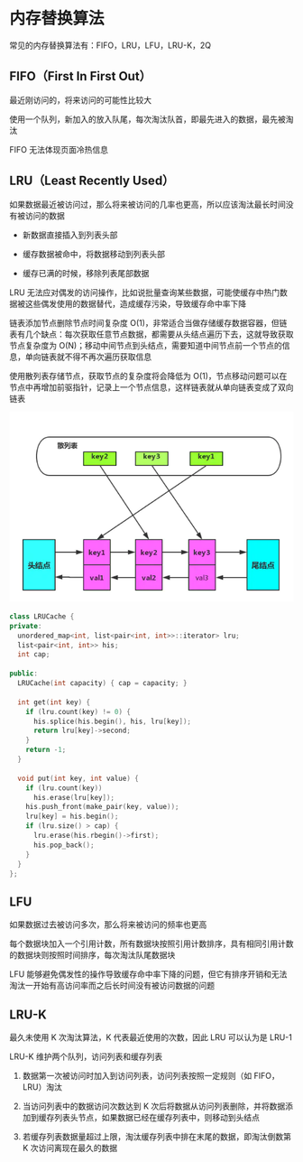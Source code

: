 # 内存替换算法

常见的内存替换算法有：FIFO，LRU，LFU，LRU-K，2Q

## FIFO（First In First Out）

最近刚访问的，将来访问的可能性比较大

使用一个队列，新加入的放入队尾，每次淘汰队首，即最先进入的数据，最先被淘汰

FIFO 无法体现页面冷热信息

## LRU（Least Recently Used）

如果数据最近被访问过，那么将来被访问的几率也更高，所以应该淘汰最长时间没有被访问的数据

- 新数据直接插入到列表头部

- 缓存数据被命中，将数据移动到列表头部

- 缓存已满的时候，移除列表尾部数据

LRU 无法应对偶发的访问操作，比如说批量查询某些数据，可能使缓存中热门数据被这些偶发使用的数据替代，造成缓存污染，导致缓存命中率下降

链表添加节点删除节点时间复杂度 O(1)，非常适合当做存储缓存数据容器，但链表有几个缺点：每次获取任意节点数据，都需要从头结点遍历下去，这就导致获取节点复杂度为 O(N)；移动中间节点到头结点，需要知道中间节点前一个节点的信息，单向链表就不得不再次遍历获取信息

使用散列表存储节点，获取节点的复杂度将会降低为 O(1)，节点移动问题可以在节点中再增加前驱指针，记录上一个节点信息，这样链表就从单向链表变成了双向链表

![01](内存替换.assets/01.png)

```cpp
class LRUCache {
private:
  unordered_map<int, list<pair<int, int>>::iterator> lru;
  list<pair<int, int>> his;
  int cap;

public:
  LRUCache(int capacity) { cap = capacity; }

  int get(int key) {
    if (lru.count(key) != 0) {
      his.splice(his.begin(), his, lru[key]);
      return lru[key]->second;
    }
    return -1;
  }

  void put(int key, int value) {
    if (lru.count(key))
      his.erase(lru[key]);
    his.push_front(make_pair(key, value));
    lru[key] = his.begin();
    if (lru.size() > cap) {
      lru.erase(his.rbegin()->first);
      his.pop_back();
    }
  }
};
```

## LFU

如果数据过去被访问多次，那么将来被访问的频率也更高

每个数据块加入一个引用计数，所有数据块按照引用计数排序，具有相同引用计数的数据块则按照时间排序，每次淘汰队尾数据块

LFU 能够避免偶发性的操作导致缓存命中率下降的问题，但它有排序开销和无法淘汰一开始有高访问率而之后长时间没有被访问数据的问题

## LRU-K

最久未使用 K 次淘汰算法，K 代表最近使用的次数，因此 LRU 可以认为是 LRU-1

LRU-K 维护两个队列，访问列表和缓存列表

1. 数据第一次被访问时加入到访问列表，访问列表按照一定规则（如 FIFO，LRU）淘汰

2. 当访问列表中的数据访问次数达到 K 次后将数据从访问列表删除，并将数据添加到缓存列表头节点，如果数据已经在缓存列表中，则移动到头结点

3. 若缓存列表数据量超过上限，淘汰缓存列表中排在末尾的数据，即淘汰倒数第 K 次访问离现在最久的数据